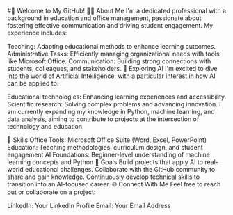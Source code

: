 #👋 Welcome to My GitHub!
🧑‍🏫 About Me
I'm a dedicated professional with a background in education and office management, passionate about fostering effective communication and driving student engagement. My experience includes:

Teaching: Adapting educational methods to enhance learning outcomes.
Administrative Tasks: Efficiently managing organizational needs with tools like Microsoft Office.
Communication: Building strong connections with students, colleagues, and stakeholders.
🌱 Exploring AI
I'm excited to dive into the world of Artificial Intelligence, with a particular interest in how AI can be applied to:

Educational technologies: Enhancing learning experiences and accessibility.
Scientific research: Solving complex problems and advancing innovation.
I am currently expanding my knowledge in Python, machine learning, and data analysis, aiming to contribute to projects at the intersection of technology and education.

🔧 Skills
Office Tools: Microsoft Office Suite (Word, Excel, PowerPoint)
Education: Teaching methodologies, curriculum design, and student engagement
AI Foundations: Beginner-level understanding of machine learning concepts and Python
🚀 Goals
Build projects that apply AI to real-world educational challenges.
Collaborate with the GitHub community to share and gain knowledge.
Continuously develop technical skills to transition into an AI-focused career.
🌐 Connect With Me
Feel free to reach out or collaborate on a project:

LinkedIn: Your LinkedIn Profile
Email: Your Email Address
<!--
**Yomna8/Yomna8** is a ✨ _special_ ✨ repository because its `README.md` (this file) appears on your GitHub profile.

Here are some ideas to get you started:

- 🔭 I’m currently working on ...
- 🌱 I’m currently learning ...
- 👯 I’m looking to collaborate on ...
- 🤔 I’m looking for help with ...
- 💬 Ask me about ...
- 📫 How to reach me: ...
- 😄 Pronouns: ...
- ⚡ Fun fact: ...
-->
